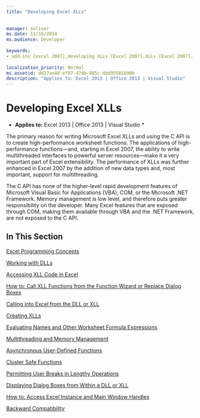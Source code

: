 ```yaml
---
title: "Developing Excel XLLs"
 
 
manager: soliver
ms.date: 11/16/2014
ms.audience: Developer
 
keywords:
- add-ins [excel 2007],developing XLLs [Excel 2007],XLLs [Excel 2007], developing
 
localization_priority: Normal
ms.assetid: dd27ae4d-ef97-47db-885c-ddd955816900
description: "Applies to: Excel 2013 | Office 2013 | Visual Studio"
---
```


# Developing Excel XLLs

 * **Applies to:** Excel 2013 | Office 2013 | Visual Studio * 
  
The primary reason for writing Microsoft Excel XLLs and using the C API is to create high-performance worksheet functions. The applications of high-performance functions—and, starting in Excel 2007, the ability to write multithreaded interfaces to powerful server resources—make it a very important part of Excel extensibility. The performance of XLLs was further enhanced in Excel 2007 by the addition of new data types and, most important, support for multithreading.
  
The C API has none of the higher-level rapid development features of Microsoft Visual Basic for Applications (VBA), COM, or the Microsoft .NET Framework. Memory management is low level, and therefore puts greater responsibility on the developer. Many Excel features that are exposed through COM, making them available through VBA and the .NET Framework, are not exposed to the C API.
  
## In This Section

[Excel Programming Concepts](excel-programming-concepts.md)
  
[Working with DLLs](working-with-dlls.md)
  
[Accessing XLL Code in Excel](accessing-xll-code-in-excel.md)
  
[How to: Call XLL Functions from the Function Wizard or Replace Dialog Boxes](how-to-call-xll-functions-from-the-function-wizard-or-replace-dialog-boxes.md)
  
[Calling into Excel from the DLL or XLL](calling-into-excel-from-the-dll-or-xll.md)
  
[Creating XLLs](creating-xlls.md)
  
[Evaluating Names and Other Worksheet Formula Expressions](evaluating-names-and-other-worksheet-formula-expressions.md)
  
[Multithreading and Memory Management](multithreading-and-memory-management.md)
  
[Asynchronous User-Defined Functions](asynchronous-user-defined-functions.md)
  
[Cluster Safe Functions](cluster-safe-functions.md)
  
[Permitting User Breaks in Lengthy Operations](permitting-user-breaks-in-lengthy-operations.md)
  
[Displaying Dialog Boxes from Within a DLL or XLL](displaying-dialog-boxes-from-within-a-dll-or-xll.md)
  
[How to: Access Excel Instance and Main Window Handles](how-to-access-excel-instance-and-main-window-handles.md)
  
[Backward Compatibility](backward-compatibility.md)
  

